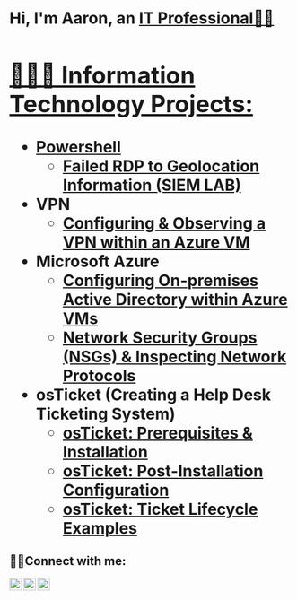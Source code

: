 <h1>Hi, I'm Aaron, an <a href="https://linkedin.com/in/aaronrucker990">IT Professional👋🏾
    
<h2>👨🏾‍💻 Information Technology Projects:</h2>
    
  - <b>Powershell</b>
    - [Failed RDP to Geolocation Information (SIEM LAB)](https://github.com/aaronrucker990/siem-lab)  
- <b>VPN</b>
    - [Configuring & Observing a VPN within an Azure VM](https://github.com/aaronrucker990/vpn-observ-and-config)  
- <b>Microsoft Azure</b>
  - [Configuring On-premises Active Directory within Azure VMs](https://github.com/aaronrucker990/configure-ad)
  - [Network Security Groups (NSGs) & Inspecting Network Protocols](https://github.com/aaronrucker990/azure-network-protocols)
- <b>osTicket (Creating a Help Desk Ticketing System)</b>
  - [osTicket: Prerequisites & Installation](https://github.com/aaronrucker990/osTicket-Prereqs)
  - [osTicket: Post-Installation Configuration](https://github.com/aaronrucker990/osTicket-post-install-config)
  - [osTicket: Ticket Lifecycle Examples](https://github.com/aaronrucker990/ticket-lifecycle-examples)  
  
<h2>🤳🏾Connect with me:</h2>

[<img align="left" alt="Josh | Youtube" width="22px" src="https://cdn.jsdelivr.net/npm/simple-icons@v3/icons/youtube.svg" />][youtube]
[<img align="left" alt="Josh | LinkedIn" width="22px" src="https://cdn.jsdelivr.net/npm/simple-icons@v3/icons/linkedin.svg" />][linkedin]
[<img align="left" alt="Josh | Instagram" width="22px" src="https://cdn.jsdelivr.net/npm/simple-icons@v3/icons/instagram.svg" />][instagram]

[youtube]: https://youtube.com/channel/UCKRh1iTIsGM_RcEoTChSsUA
[instagram]: https://www.instagram.com/techis_success
[linkedin]: https://linkedin.com/in/aaronrucker990
